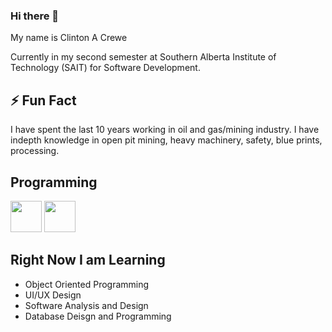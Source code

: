 ### Hi there 👋

<!--
**Ccrewe92/Ccrewe92** is a ✨ _special_ ✨ repository because its `README.md` (this file) appears on your GitHub profile.

Here are some ideas to get you started:

- 🔭 I’m currently working on ...
- 🌱 I’m currently learning ...
- 👯 I’m looking to collaborate on ...
- 🤔 I’m looking for help with ...
- 💬 Ask me about ...
- 📫 How to reach me: ...
- 😄 Pronouns: ...
- ⚡ Fun fact: ...
-->
 
 My name is Clinton A Crewe
 
 Currently in my second semester at Southern Alberta Institute of Technology (SAIT) for Software Development.
 
 ## ⚡ Fun Fact
 
 I have spent the last 10 years working in oil and gas/mining industry. I have indepth knowledge in open pit mining, heavy machinery, safety, blue prints, processing.  
 
 ## Programming
<img src="https://cdn.jsdelivr.net/gh/devicons/devicon/icons/html5/html5-plain.svg" height="50" width="50">
<img src="https://cdn.jsdelivr.net/gh/devicons/devicon/icons/linux/linux-original.svg" height="50" width="50">
 
 ## Right Now I am Learning
 
 - Object Oriented Programming
 - UI/UX Design
 - Software Analysis and Design
 - Database Deisgn and Programming
 
 
